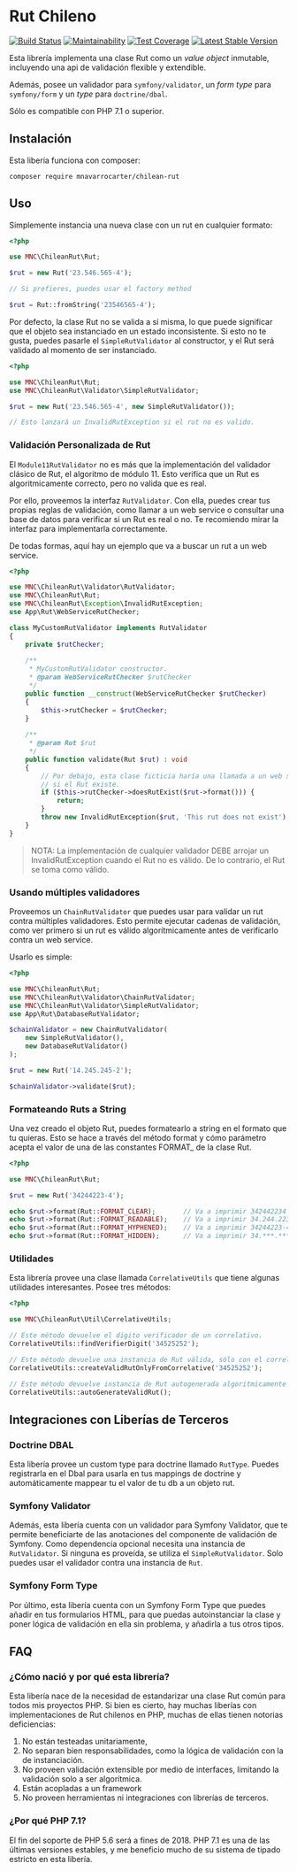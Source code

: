 Rut Chileno
===========

[![Build Status](https://travis-ci.org/mnavarrocarter/chilean-rut.svg?branch=master)](https://travis-ci.org/mnavarrocarter/chilean-rut)
[![Maintainability](https://api.codeclimate.com/v1/badges/c93bd4d894722c404cfd/maintainability)](https://codeclimate.com/github/mnavarrocarter/chilean-rut/maintainability)
[![Test Coverage](https://api.codeclimate.com/v1/badges/c93bd4d894722c404cfd/test_coverage)](https://codeclimate.com/github/mnavarrocarter/chilean-rut/test_coverage)
[![Latest Stable Version](https://poser.pugx.org/mnavarrocarter/chilean-rut/v/stable.svg)](https://packagist.org/packages/mnavarrocarter/chilean-rut)

Esta librería implementa una clase Rut como un *value object* inmutable, incluyendo
una api de validación flexible y extendible. 

Además, posee un validador para `symfony/validator`, un *form type* para `symfony/form`
y un *type* para `doctrine/dbal`. 

Sólo es compatible con PHP 7.1 o superior.

## Instalación

Esta libería funciona con composer:

```
composer require mnavarrocarter/chilean-rut
```

## Uso
Simplemente instancia una nueva clase con un rut en cualquier formato:

```php
<?php

use MNC\ChileanRut\Rut;

$rut = new Rut('23.546.565-4');

// Si prefieres, puedes usar el factory method

$rut = Rut::fromString('23546565-4');
```

Por defecto, la clase Rut no se valida a sí misma, lo que puede significar que
el objeto sea instanciado en un estado inconsistente. Si esto no te gusta, puedes pasarle
el `SimpleRutValidator` al constructor, y el Rut será validado al momento de ser instanciado.

```php
<?php

use MNC\ChileanRut\Rut;
use MNC\ChileanRut\Validator\SimpleRutValidator;

$rut = new Rut('23.546.565-4', new SimpleRutValidator());

// Esto lanzará un InvalidRutException si el rut no es valido.
```

### Validación Personalizada de Rut
El `Module11RutValidator` no es más que la implementación del validador clásico de Rut,
el algoritmo de módulo 11. Esto verifica que un Rut es algoritmicamente correcto, pero 
no valida que es real.

Por ello, proveemos la interfaz `RutValidator`. Con ella, puedes crear tus propias
reglas de validación, como llamar a un web service o consultar una base de datos
para verificar si un Rut es real o no. Te recomiendo mirar la interfaz para
implementarla correctamente.

De todas formas, aquí hay un ejemplo que va a buscar un rut a un web service.

```php
<?php

use MNC\ChileanRut\Validator\RutValidator;
use MNC\ChileanRut\Rut;
use MNC\ChileanRut\Exception\InvalidRutException;
use App\Rut\WebServiceRutChecker;

class MyCustomRutValidator implements RutValidator
{
    private $rutChecker;
    
    /**
     * MyCustomRutValidator constructor.
     * @param WebServiceRutChecker $rutChecker
     */
    public function __construct(WebServiceRutChecker $rutChecker) 
    {
        $this->rutChecker = $rutChecker;
    }
    
    /**
     * @param Rut $rut
     */
    public function validate(Rut $rut) : void
    {
        // Por debajo, esta clase ficticia haría una llamada a un web service preguntando
        // si el Rut existe.
        if ($this->rutChecker->doesRutExist($rut->format())) {
            return;
        }
        throw new InvalidRutException($rut, 'This rut does not exist');
    }
}

```

> NOTA: La implementación de cualquier validador DEBE arrojar un InvalidRutException cuando
el Rut no es válido. De lo contrario, el Rut se toma como válido.

### Usando múltiples validadores
Proveemos un `ChainRutValidator` que puedes usar para validar un rut contra múltiples
validadores. Esto permite ejecutar cadenas de validación, como ver primero si un rut es
válido algorítmicamente antes de verificarlo contra un web service.

Usarlo es simple:

```php
<?php

use MNC\ChileanRut\Rut;
use MNC\ChileanRut\Validator\ChainRutValidator;
use MNC\ChileanRut\Validator\SimpleRutValidator;
use App\Rut\DatabaseRutValidator;

$chainValidator = new ChainRutValidator(
    new SimpleRutValidator(),
    new DatabaseRutValidator()
);

$rut = new Rut('14.245.245-2');

$chainValidator->validate($rut);
```

### Formateando Ruts a String

Una vez creado el objeto Rut, puedes formatearlo a string en el formato que tu quieras.
Esto se hace a través del método format y cómo parámetro acepta el valor
de una de las constantes FORMAT_ de la clase Rut.

```php
<?php

use MNC\ChileanRut\Rut;

$rut = new Rut('34244223-4');

echo $rut->format(Rut::FORMAT_CLEAR);       // Va a imprimir 342442234
echo $rut->format(Rut::FORMAT_READABLE);    // Va a imprimir 34.244.223-4
echo $rut->format(Rut::FORMAT_HYPHENED);    // Va a imprimir 34244223-4
echo $rut->format(Rut::FORMAT_HIDDEN);      // Va a imprimir 34.***.***-4
```

### Utilidades
Esta librería provee una clase llamada `CorrelativeUtils` que tiene algunas utilidades
interesantes. Posee tres métodos:

```php
<?php

use MNC\ChileanRut\Util\CorrelativeUtils;

// Este método devuelve el digito verificador de un correlativo.
CorrelativeUtils::findVerifierDigit('34525252');

// Este método devuelve una instancia de Rut válida, sólo con el correlativo.
CorrelativeUtils::createValidRutOnlyFromCorrelative('34525252');

// Este método devuelve instancia de Rut autogenerada algoritmicamente válida.
CorrelativeUtils::autoGenerateValidRut();
```

## Integraciones con Liberías de Terceros

### Doctrine DBAL
Esta libería provee un custom type para doctrine llamado `RutType`. Puedes registrarla
en el Dbal para usarla en tus mappings de doctrine y automáticamente mappear tu
el valor de tu db a un objeto rut.

### Symfony Validator
Además, esta libería cuenta con un validador para Symfony Validator, que te 
permite beneficiarte de las anotaciones del componente de validación de Symfony.
Como dependencia opcional necesita una instancia de `RutValidator`. Si ninguna es proveída,
se utiliza el `SimpleRutValidator`. Solo puedes usar el validador contra una instancia de `Rut`.

### Symfony Form Type
Por último, esta libería cuenta con un Symfony Form Type que puedes añadir en tus
formularios HTML, para que puedas autoinstanciar la clase y poner lógica de 
validación en ella sin problema, y añadirla a tus otros tipos.

## FAQ

### ¿Cómo nació y por qué esta librería?
Esta libería nace de la necesidad de estandarizar una clase Rut común para todos mis proyectos
PHP.
Si bien es cierto, hay muchas liberías con implementaciones de Rut chilenos en PHP,
muchas de ellas tienen notorias deficiencias:

1. No están testeadas unitariamente,
2. No separan bien responsabilidades, como la lógica de validación con la de instanciación.
3. No proveen validación extensible por medio de interfaces, limitando la validación
solo a ser algorítmica.
4. Están acopladas a un framework
5. No proveen herramientas ni integraciones con librerías de terceros.

### ¿Por qué PHP 7.1?
El fin del soporte de PHP 5.6 será a fines de 2018. PHP 7.1 es una de las últimas
versiones estables, y me beneficio mucho de su sistema de tipado estricto en esta libería.

